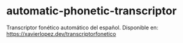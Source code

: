 # automatic-phonetic-transcriptor
Transcriptor fonético automático del español. Disponible en: 
https://xavierlopez.dev/transcriptorfonetico
